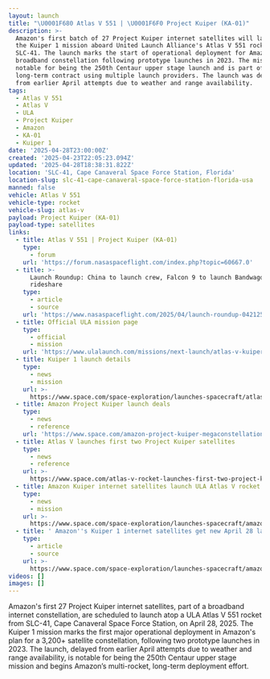```yaml
---
layout: launch
title: "\U0001F680 Atlas V 551 | \U0001F6F0 Project Kuiper (KA-01)"
description: >-
  Amazon's first batch of 27 Project Kuiper internet satellites will launch as
  the Kuiper 1 mission aboard United Launch Alliance's Atlas V 551 rocket from
  SLC-41. The launch marks the start of operational deployment for Amazon's
  broadband constellation following prototype launches in 2023. The mission is
  notable for being the 250th Centaur upper stage launch and is part of Amazon's
  long-term contract using multiple launch providers. The launch was delayed
  from earlier April attempts due to weather and range availability.
tags:
  - Atlas V 551
  - Atlas V
  - ULA
  - Project Kuiper
  - Amazon
  - KA-01
  - Kuiper 1
date: '2025-04-28T23:00:00Z'
created: '2025-04-23T22:05:23.094Z'
updated: '2025-04-28T18:38:31.822Z'
location: 'SLC-41, Cape Canaveral Space Force Station, Florida'
location-slug: slc-41-cape-canaveral-space-force-station-florida-usa
manned: false
vehicle: Atlas V 551
vehicle-type: rocket
vehicle-slug: atlas-v
payload: Project Kuiper (KA-01)
payload-type: satellites
links:
  - title: Atlas V 551 | Project Kuiper (KA-01)
    type:
      - forum
    url: 'https://forum.nasaspaceflight.com/index.php?topic=60667.0'
  - title: >-
      Launch Roundup: China to launch crew, Falcon 9 to launch Bandwagon
      rideshare
    type:
      - article
      - source
    url: 'https://www.nasaspaceflight.com/2025/04/launch-roundup-042125/'
  - title: Official ULA mission page
    type:
      - official
      - mission
    url: 'https://www.ulalaunch.com/missions/next-launch/atlas-v-kuiper-1'
  - title: Kuiper 1 launch details
    type:
      - news
      - mission
    url: >-
      https://www.space.com/space-exploration/launches-spacecraft/atlas-v-rocket-will-launch-amazons-1st-big-batch-of-project-kuiper-internet-satellites-on-april-9
  - title: Amazon Project Kuiper launch deals
    type:
      - news
      - reference
    url: 'https://www.space.com/amazon-project-kuiper-megaconstellation-launch-deals'
  - title: Atlas V launches first two Project Kuiper satellites
    type:
      - news
      - reference
    url: >-
      https://www.space.com/atlas-v-rocket-launches-first-two-project-kuiper-satellites-amazon
  - title: Amazon Kuiper internet satellites launch ULA Atlas V rocket delayed
    type:
      - news
      - mission
    url: >-
      https://www.space.com/space-exploration/launches-spacecraft/amazon-kuiper-internet-satellites-launch-ula-atlas-v-rocket-delayed
  - title: ' Amazon''s Kuiper 1 internet satellites get new April 28 launch date on Atlas V rocket after delay '
    type:
      - article
      - source
    url: >-
      https://www.space.com/space-exploration/launches-spacecraft/amazons-kuiper-1-internet-satellites-get-new-april-28-launch-date-on-atlas-v-rocket-after-delay
videos: []
images: []
---
```

Amazon's first 27 Project Kuiper internet satellites, part of a broadband internet constellation, are scheduled to launch atop a ULA Atlas V 551 rocket from SLC-41, Cape Canaveral Space Force Station, on April 28, 2025. The Kuiper 1 mission marks the first major operational deployment in Amazon's plan for a 3,200+ satellite constellation, following two prototype launches in 2023. The launch, delayed from earlier April attempts due to weather and range availability, is notable for being the 250th Centaur upper stage mission and begins Amazon’s multi-rocket, long-term deployment effort.
